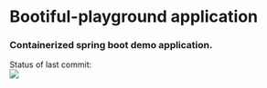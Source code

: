 # Bootiful-playground application



<h3>Containerized spring boot demo application.</h3>

Status of last commit:<br>
<img src="https://github.com/0liinyk/bootiful-playground/workflows/CI/badge.svg?branch=master"><br>
